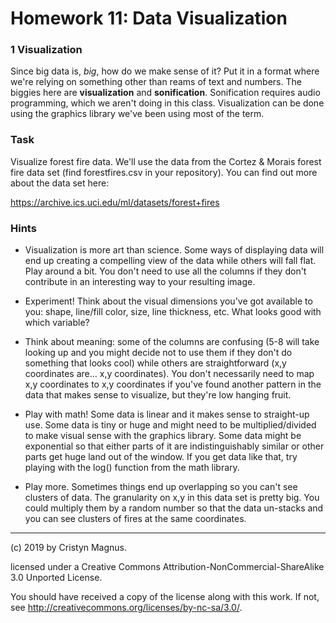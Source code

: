# Homework 11: Data Visualization


### 1 Visualization

Since big data is, *big*, how do we make sense of it? Put it in
a format where we're relying on something other than reams of
text and numbers. The biggies here are **visualization** and 
**sonification**. Sonification requires audio programming, which
we aren't doing in this class. Visualization can be done using
the graphics library we've been using most of the term.

### Task

Visualize forest fire data. We'll use the data from the Cortez & 
Morais forest fire data set (find forestfires.csv in your repository).
You can find out more about the data set here:

https://archive.ics.uci.edu/ml/datasets/forest+fires

### Hints

 * Visualization is more art than science. Some
 ways of displaying data will end up creating a compelling
 view of the data while others will fall flat. Play around a bit.
 You don't need to use all the columns if they don't contribute
 in an interesting way to your resulting image.

 * Experiment! Think about the visual dimensions you've got 
 available to you: shape, line/fill color, size, line thickness, etc. 
 What looks good with which variable?

 * Think about meaning: some of the columns are confusing (5-8 will
 take looking up and you might decide not to use them if they don't
 do something that looks cool) while others are straightforward (x,y
 coordinates are... x,y coordinates). You don't necessarily need to map
 x,y coordinates to x,y coordinates if you've found another pattern
 in the data that makes sense to visualize, but they're low hanging
 fruit.

 * Play with math! Some data is linear and it makes sense to straight-up
 use. Some data is tiny or huge and might need to be multiplied/divided
 to make visual sense with the graphics library. Some data might be 
 exponential so that either parts of it are indistinguishably similar or 
 other parts get huge land out of the window. If you get data like that, 
 try playing with the log() function from the math library.

 * Play more. Sometimes things end up overlapping so you can't see clusters
 of data. The granularity on x,y in this data set is pretty big. You could
 multiply them by a random number so that the data un-stacks and you can
 see clusters of fires at the same coordinates.


---
(c) 2019 by Cristyn Magnus.

licensed under a
Creative Commons Attribution-NonCommercial-ShareAlike 3.0 Unported License.

You should have received a copy of the license along with this
work.  If not, see http://creativecommons.org/licenses/by-nc-sa/3.0/.
